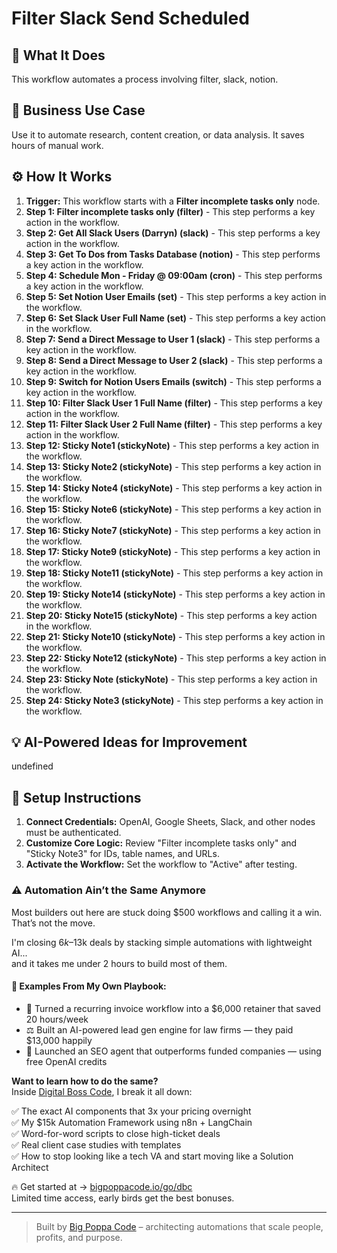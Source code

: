 # Filter Slack Send Scheduled

## 🚀 What It Does
This workflow automates a process involving filter, slack, notion.

## 💼 Business Use Case
Use it to automate research, content creation, or data analysis. It saves hours of manual work.

## ⚙️ How It Works
1.  **Trigger:** This workflow starts with a **Filter incomplete tasks only** node.
2. **Step 1: Filter incomplete tasks only (filter)** - This step performs a key action in the workflow.
3. **Step 2: Get All Slack Users (Darryn) (slack)** - This step performs a key action in the workflow.
4. **Step 3: Get To Dos from Tasks Database (notion)** - This step performs a key action in the workflow.
5. **Step 4: Schedule Mon - Friday @ 09:00am (cron)** - This step performs a key action in the workflow.
6. **Step 5: Set Notion User Emails (set)** - This step performs a key action in the workflow.
7. **Step 6: Set Slack User Full Name (set)** - This step performs a key action in the workflow.
8. **Step 7: Send a Direct Message to User 1 (slack)** - This step performs a key action in the workflow.
9. **Step 8: Send a Direct Message to User 2 (slack)** - This step performs a key action in the workflow.
10. **Step 9: Switch for Notion Users Emails (switch)** - This step performs a key action in the workflow.
11. **Step 10: Filter Slack User 1 Full Name (filter)** - This step performs a key action in the workflow.
12. **Step 11: Filter Slack User 2 Full Name (filter)** - This step performs a key action in the workflow.
13. **Step 12: Sticky Note1 (stickyNote)** - This step performs a key action in the workflow.
14. **Step 13: Sticky Note2 (stickyNote)** - This step performs a key action in the workflow.
15. **Step 14: Sticky Note4 (stickyNote)** - This step performs a key action in the workflow.
16. **Step 15: Sticky Note6 (stickyNote)** - This step performs a key action in the workflow.
17. **Step 16: Sticky Note7 (stickyNote)** - This step performs a key action in the workflow.
18. **Step 17: Sticky Note9 (stickyNote)** - This step performs a key action in the workflow.
19. **Step 18: Sticky Note11 (stickyNote)** - This step performs a key action in the workflow.
20. **Step 19: Sticky Note14 (stickyNote)** - This step performs a key action in the workflow.
21. **Step 20: Sticky Note15 (stickyNote)** - This step performs a key action in the workflow.
22. **Step 21: Sticky Note10 (stickyNote)** - This step performs a key action in the workflow.
23. **Step 22: Sticky Note12 (stickyNote)** - This step performs a key action in the workflow.
24. **Step 23: Sticky Note (stickyNote)** - This step performs a key action in the workflow.
25. **Step 24: Sticky Note3 (stickyNote)** - This step performs a key action in the workflow.

## 💡 AI-Powered Ideas for Improvement
undefined

## 🔧 Setup Instructions
1. **Connect Credentials:** OpenAI, Google Sheets, Slack, and other nodes must be authenticated.
2. **Customize Core Logic:** Review "Filter incomplete tasks only" and "Sticky Note3" for IDs, table names, and URLs.
3. **Activate the Workflow:** Set the workflow to "Active" after testing.

### ⚠️ Automation Ain’t the Same Anymore

Most builders out here are stuck doing $500 workflows and calling it a win.  
That’s not the move.  

I'm closing $6k–$13k deals by stacking simple automations with lightweight AI...  
and it takes me under 2 hours to build most of them.

#### 🧠 Examples From My Own Playbook:
- 🔁 Turned a recurring invoice workflow into a $6,000 retainer that saved 20 hours/week  
- ⚖️ Built an AI-powered lead gen engine for law firms — they paid $13,000 happily  
- 🚀 Launched an SEO agent that outperforms funded companies — using free OpenAI credits  

**Want to learn how to do the same?**  
Inside [Digital Boss Code](https://bigpoppacode.io/go/dbc), I break it all down:

✅ The exact AI components that 3x your pricing overnight  
✅ My $15k Automation Framework using n8n + LangChain  
✅ Word-for-word scripts to close high-ticket deals  
✅ Real client case studies with templates  
✅ How to stop looking like a tech VA and start moving like a Solution Architect  

🔥 Get started at → [bigpoppacode.io/go/dbc](https://bigpoppacode.io/go/dbc)  
Limited time access, early birds get the best bonuses.

---
> Built by [Big Poppa Code](https://bigpoppacode.io) – architecting automations that scale people, profits, and purpose.

